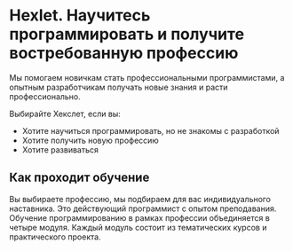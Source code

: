  # Hexlet. Научитесь программировать и получите востребованную профессию

Мы помогаем новичкам стать профессиональными программистами, а опытным разработчикам получать новые знания и расти профессионально.

Выбирайте Хекслет, если вы:

* Хотите научиться программировать, но не знакомы с разработкой
* Хотите получить новую профессию
* Хотите развиваться

## Как проходит обучение

Вы выбираете профессию, мы подбираем для вас индивидуального наставника. Это действующий программист с опытом преподавания. Обучение программированию в рамках профессии объединяется в четыре модуля. Каждый модуль состоит из тематических курсов и практического проекта.